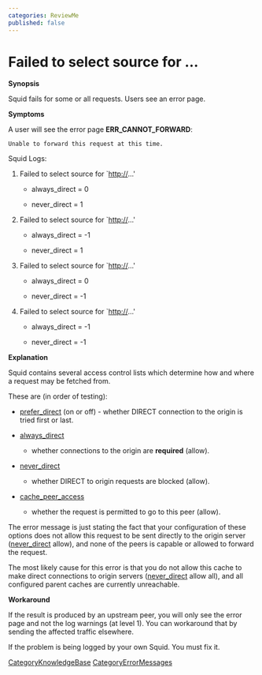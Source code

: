 ```yaml
---
categories: ReviewMe
published: false
---
```

# Failed to select source for ...

**Synopsis**

Squid fails for some or all requests. Users see an error page.

**Symptoms**

A user will see the error page **ERR_CANNOT_FORWARD**:

    Unable to forward this request at this time.

Squid Logs:

1.  Failed to select source for \`<http://>...'
    
      - always_direct = 0
    
      - never_direct = 1

2.  Failed to select source for \`<http://>...'
    
      - always_direct = -1
    
      - never_direct = 1

3.  Failed to select source for \`<http://>...'
    
      - always_direct = 0
    
      - never_direct = -1

4.  Failed to select source for \`<http://>...'
    
      - always_direct = -1
    
      - never_direct = -1

**Explanation**

Squid contains several access control lists which determine how and
where a request may be fetched from.

These are (in order of testing):

  - [prefer_direct](http://www.squid-cache.org/Doc/config/prefer_direct)
    (on or off) - whether DIRECT connection to the origin is tried first
    or last.

  - [always_direct](http://www.squid-cache.org/Doc/config/always_direct)
    - whether connections to the origin are **required** (allow).

  - [never_direct](http://www.squid-cache.org/Doc/config/never_direct)
    - whether DIRECT to origin requests are blocked (allow).

  - [cache_peer_access](http://www.squid-cache.org/Doc/config/cache_peer_access)
    - whether the request is permitted to go to this peer (allow).

The error message is just stating the fact that your configuration of
these options does not allow this request to be sent directly to the
origin server
([never_direct](http://www.squid-cache.org/Doc/config/never_direct)
allow), and none of the peers is capable or allowed to forward the
request.

The most likely cause for this error is that you do not allow this cache
to make direct connections to origin servers
([never_direct](http://www.squid-cache.org/Doc/config/never_direct)
allow all), and all configured parent caches are currently unreachable.

**Workaround**

If the result is produced by an upstream peer, you will only see the
error page and not the log warnings (at level 1). You can workaround
that by sending the affected traffic elsewhere.

If the problem is being logged by your own Squid. You must fix it.

[CategoryKnowledgeBase](/CategoryKnowledgeBase)
[CategoryErrorMessages](/CategoryErrorMessages)
